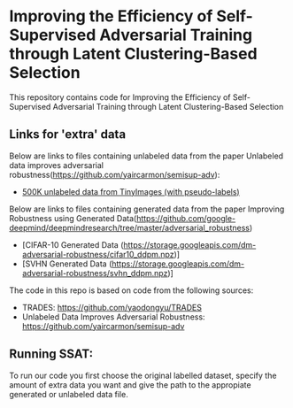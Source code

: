 
# Improving the Efficiency of Self-Supervised Adversarial Training through Latent Clustering-Based Selection
  
This repository contains code for Improving the Efficiency of Self-Supervised Adversarial Training through Latent Clustering-Based Selection

## Links for 'extra' data 

Below are links to files containing unlabeled data from the paper Unlabeled data improves adversarial robustness(https://github.com/yaircarmon/semisup-adv):

- [500K unlabeled data from TinyImages (with pseudo-labels)](https://drive.google.com/open?id=1LTw3Sb5QoiCCN-6Y5PEKkq9C9W60w-Hi)

Below are links to files containing generated data from the paper Improving Robustness using Generated Data(https://github.com/google-deepmind/deepmindresearch/tree/master/adversarial_robustness)

- [CIFAR-10 Generated Data (https://storage.googleapis.com/dm-adversarial-robustness/cifar10_ddpm.npz)]
- [SVHN Generated Data (https://storage.googleapis.com/dm-adversarial-robustness/svhn_ddpm.npz)]


The code in this repo is based on code from the following sources:  
- TRADES: https://github.com/yaodongyu/TRADES  
- Unlabeled Data Improves Adversarial Robustness:  https://github.com/yaircarmon/semisup-adv

## Running SSAT:
To run our code you first choose the original labelled dataset, specify the amount of extra data you want and give the path to the appropiate generated or unlabeled data file.
